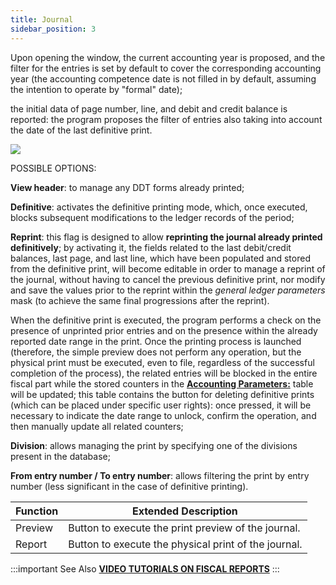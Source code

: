 ```yaml
---
title: Journal 
sidebar_position: 3
---
```


Upon opening the window, the current accounting year is proposed, and the filter for the entries is set by default to cover the corresponding accounting year (the accounting competence date is not filled in by default, assuming the intention to operate by "formal" date); 

the initial data of page number, line, and debit and credit balance is reported: the program proposes the filter of entries also taking into account the date of the last definitive print.

![](/img/it-it/finance-area/ledger-records/fiscal-report/journal/image01.png)

 

POSSIBLE OPTIONS: 

**View header**: to manage any DDT forms already printed;

**Definitive**: activates the definitive printing mode, which, once executed, blocks subsequent modifications to the ledger records of the period;

**Reprint**: this flag is designed to allow **reprinting the journal already printed definitively**; by activating it, the fields related to the last debit/credit balances, last page, and last line, which have been populated and stored from the definitive print, will become editable in order to manage a reprint of the journal, without having to cancel the previous definitive print, nor modify and save the values prior to the reprint within the *general ledger parameters* mask (to achieve the same final progressions after the reprint).

When the definitive print is executed, the program performs a check on the presence of unprinted prior entries and on the presence within the already reported date range in the print. Once the printing process is launched (therefore, the simple preview does not perform any operation, but the physical print must be executed, even to file, regardless of the successful completion of the process), the related entries will be blocked in the entire fiscal part while the stored counters in the **[Accounting Parameters:](/docs/configurations/parameters/finance/accounting-parameters)** table will be updated; this table contains the button for deleting definitive prints (which can be placed under specific user rights): once pressed, it will be necessary to indicate the date range to unlock, confirm the operation, and then manually update all related counters;

**Division**: allows managing the print by specifying one of the divisions present in the database;

**From entry number / To entry number**: allows filtering the print by entry number (less significant in the case of definitive printing).


| Function | Extended Description |
| --- | --- |
| Preview | Button to execute the print preview of the journal. |
| Report | Button to execute the physical print of the journal. |



:::important See Also 
[**VIDEO TUTORIALS ON FISCAL REPORTS**](/docs/video/finance/intro.md)
:::